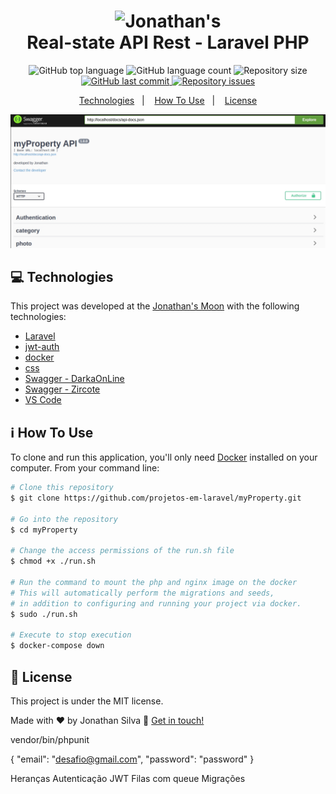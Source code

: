 
<h1 align="center">
    <img alt="Jonathan's" src="https://i.pinimg.com/originals/52/1a/fa/521afaada5d1c270249703e2420fbbb3.png" />
    <br>
    Real-state API Rest - Laravel PHP
</h1>

<p align="center">
  <img alt="GitHub top language" src="https://img.shields.io/github/languages/top/projetos-em-laravel/myProperty.svg">

  <img alt="GitHub language count" src="https://img.shields.io/github/languages/count/projetos-em-laravel/myProperty.svg">

  <img alt="Repository size" src="https://img.shields.io/github/repo-size/projetos-em-laravel/myProperty.svg">
  <a href="https://github.com/projetos-em-laravel/myProperty/commits/master">
    <img alt="GitHub last commit" src="https://img.shields.io/github/last-commit/projetos-em-laravel/myProperty">
  </a>

  <a href="https://github.com/projetos-em-laravel/myProperty/issues">
    <img alt="Repository issues" src="https://img.shields.io/github/issues/projetos-em-laravel/myProperty.svg">
  </a>

<p align="center">
  <a href="#Moon-technologies">Technologies</a>&nbsp;&nbsp;&nbsp;|&nbsp;&nbsp;&nbsp;
  <a href="#information_source-how-to-use">How To Use</a>&nbsp;&nbsp;&nbsp;|&nbsp;&nbsp;&nbsp;
  <a href="#memo-license">License</a>
</p>

<p align="center">
  <img src="https://github.com/JonathansMoon/files/blob/master/images/myProperty.jpg">
</p>

## :computer: Technologies

This project was developed at the [Jonathan's Moon](#) with the following technologies:

-  [Laravel](https://laravel.com/)
-  [jwt-auth](https://github.com/tymondesigns/jwt-auth)
-  [docker](https://www.docker.com/)
-  [css](https://developer.mozilla.org/pt-BR/docs/Web/CSS)
-  [Swagger - DarkaOnLine](https://github.com/DarkaOnLine/L5-Swagger)
-  [Swagger - Zircote](https://github.com/zircote/swagger-php)
-  [VS Code][vc]

## :information_source: How To Use

To clone and run this application, you'll only need [Docker](https://www.docker.com/) installed on your computer. From your command line:

```bash
# Clone this repository
$ git clone https://github.com/projetos-em-laravel/myProperty.git

# Go into the repository
$ cd myProperty

# Change the access permissions of the run.sh file
$ chmod +x ./run.sh

# Run the command to mount the php and nginx image on the docker
# This will automatically perform the migrations and seeds, 
# in addition to configuring and running your project via docker.
$ sudo ./run.sh

# Execute to stop execution
$ docker-compose down
```

## :memo: License
This project is under the MIT license.

Made with ♥ by Jonathan Silva :wave: [Get in touch!](https://www.linkedin.com/in/jonathan-silva-gomes-53271a168/)

[vc]: https://code.visualstudio.com/



vendor/bin/phpunit

{
    "email": "desafio@gmail.com",
    "password": "password"
}

Heranças 
Autenticação JWT
Filas com queue
Migrações
